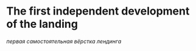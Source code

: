 # The first independent development of the landing

###### первая самостоятельная вёрстка лендинга


